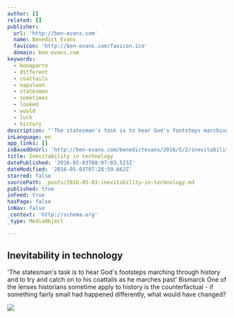 ```yaml
---
author: []
related: []
publisher:
  url: 'http://ben-evans.com'
  name: Benedict Evans
  favicon: 'http://ben-evans.com/favicon.ico'
  domain: ben-evans.com
keywords:
  - bonaparte
  - different
  - coattails
  - napoleon
  - statesman
  - sometimes
  - looked
  - would
  - luck
  - history
description: "'The statesman's task is to hear God's footsteps marching through history and to try and catch on to his coattails as he marches past' Bismarck One of the lenses historians sometime apply to history is the counterfactual - if something fairly small had happened differently, what would have changed?"
inLanguage: en
app_links: []
isBasedOnUrl: 'http://ben-evans.com/benedictevans/2016/5/2/inevitability-in-technology'
title: Inevitability in technology
datePublished: '2016-05-03T08:07:03.523Z'
dateModified: '2016-05-03T07:28:59.662Z'
starred: false
sourcePath: _posts/2016-05-03-inevitability-in-technology.md
published: true
inFeed: true
hasPage: false
inNav: false
_context: 'http://schema.org'
_type: MediaObject

---
```

<article style=""><h1>Inevitability in technology</h1><p>'The statesman's task is to hear God's footsteps marching through history and to try and catch on to his coattails as he marches past' Bismarck One of the lenses historians sometime apply to history is the counterfactual - if something fairly small had happened differently, what would have changed?</p><img src="http://static1.squarespace.com/static/50363cf324ac8e905e7df861/t/5728114cc2ea512469a11c2c/1462243661621/image.jpg?format=1000w" /></article>